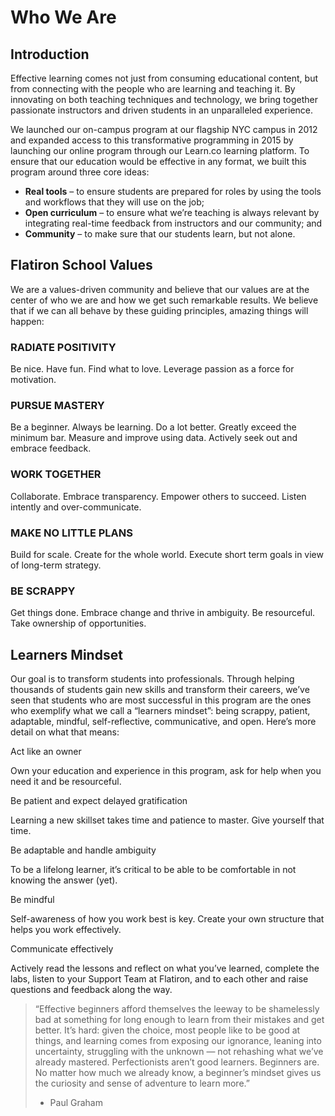 # Who We Are

## Introduction

Effective learning comes not just from consuming educational content, but from
connecting with the people who are learning and teaching it. By innovating on
both teaching techniques and technology, we bring together passionate
instructors and driven students in an unparalleled experience.

We launched our on-campus program at our flagship NYC campus in 2012 and
expanded access to this transformative programming in 2015 by launching our
online program through our Learn.co learning platform. To ensure that our
education would be effective in any format, we built this program around three
core ideas:

- **Real tools** – to ensure students are prepared for roles by using the tools
  and workflows that they will use on the job;
- **Open curriculum** – to ensure what we’re teaching is always relevant by
  integrating real-time feedback from instructors and our community; and
- **Community** – to make sure that our students learn, but not alone.

## Flatiron School Values

We are a values-driven community and believe that our values are at the center
of who we are and how we get such remarkable results. We believe that if we can
all behave by these guiding principles, amazing things will happen:

### RADIATE POSITIVITY

Be nice.
Have fun.
Find what to love. Leverage passion as a force for motivation.

### PURSUE MASTERY

Be a beginner. Always be learning.
Do a lot better. Greatly exceed the minimum bar.
Measure and improve using data.
Actively seek out and embrace feedback.

### WORK TOGETHER

Collaborate.
Embrace transparency.
Empower others to succeed.
Listen intently and over-communicate.

### MAKE NO LITTLE PLANS

Build for scale.
Create for the whole world.
Execute short term goals in view of long-term strategy.

### BE SCRAPPY

Get things done.
Embrace change and thrive in ambiguity.
Be resourceful.
Take ownership of opportunities.

## Learners Mindset

Our goal is to transform students into professionals. Through helping thousands
of students gain new skills and transform their careers, we’ve seen that
students who are most successful in this program are the ones who exemplify what
we call a “learners mindset”: being scrappy, patient, adaptable, mindful,
self-reflective, communicative, and open. Here’s more detail on what that
means:

Act like an owner

Own your education and experience in this program, ask for help when you need it
and be resourceful.

Be patient and expect delayed gratification

Learning a new skillset takes time and patience to master. Give yourself that
time.

Be adaptable and handle ambiguity

To be a lifelong learner, it’s critical to be able to be comfortable in not
knowing the answer (yet).

Be mindful

Self-awareness of how you work best is key. Create your own structure that helps
you work effectively.

Communicate effectively

Actively read the lessons and reflect on what you’ve learned, complete the labs,
listen to your Support Team at Flatiron, and to each other and raise questions
and feedback along the way.

> “Effective beginners afford themselves the leeway to be shamelessly bad at
> something for long enough to learn from their mistakes and get better. It’s
> hard: given the choice, most people like to be good at things, and learning
> comes from exposing our ignorance, leaning into uncertainty, struggling with
> the unknown — not rehashing what we’ve already mastered. Perfectionists aren’t
> good learners. Beginners are. No matter how much we already know, a beginner’s
> mindset gives us the curiosity and sense of adventure to learn more.”
>
> - Paul Graham
